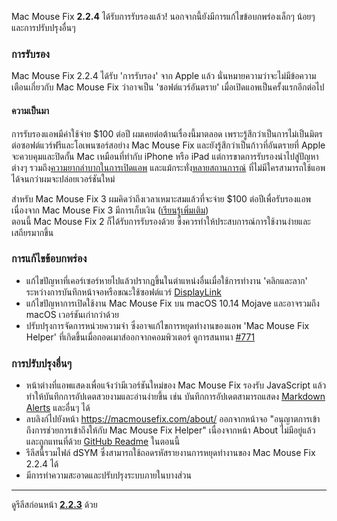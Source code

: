 Mac Mouse Fix **2.2.4** ได้รับการรับรองแล้ว! นอกจากนี้ยังมีการแก้ไขข้อบกพร่องเล็กๆ น้อยๆ และการปรับปรุงอื่นๆ

### **การรับรอง**

Mac Mouse Fix 2.2.4 ได้รับ 'การรับรอง' จาก Apple แล้ว นั่นหมายความว่าจะไม่มีข้อความเตือนเกี่ยวกับ Mac Mouse Fix ว่าอาจเป็น 'ซอฟต์แวร์อันตราย' เมื่อเปิดแอพเป็นครั้งแรกอีกต่อไป

#### ความเป็นมา

การรับรองแอพมีค่าใช้จ่าย $100 ต่อปี ผมเคยต่อต้านเรื่องนี้มาตลอด เพราะรู้สึกว่าเป็นการไม่เป็นมิตรต่อซอฟต์แวร์ฟรีและโอเพนซอร์สอย่าง Mac Mouse Fix และยังรู้สึกว่าเป็นก้าวที่อันตรายที่ Apple จะควบคุมและปิดกั้น Mac เหมือนที่ทำกับ iPhone หรือ iPad แต่การขาดการรับรองนำไปสู่ปัญหาต่างๆ รวมถึง[ความยากลำบากในการเปิดแอพ](https://github.com/noah-nuebling/mac-mouse-fix/discussions/114) และแม้กระทั่ง[หลายสถานการณ์](https://github.com/noah-nuebling/mac-mouse-fix/issues/95) ที่ไม่มีใครสามารถใช้แอพได้จนกว่าผมจะปล่อยเวอร์ชันใหม่

สำหรับ Mac Mouse Fix 3 ผมคิดว่าถึงเวลาเหมาะสมแล้วที่จะจ่าย $100 ต่อปีเพื่อรับรองแอพ เนื่องจาก Mac Mouse Fix 3 มีการเก็บเงิน ([เรียนรู้เพิ่มเติม](https://github.com/noah-nuebling/mac-mouse-fix/releases/tag/3.0.0)) \
ตอนนี้ Mac Mouse Fix 2 ก็ได้รับการรับรองด้วย ซึ่งควรทำให้ประสบการณ์การใช้งานง่ายและเสถียรมากขึ้น

### **การแก้ไขข้อบกพร่อง**

- แก้ไขปัญหาที่เคอร์เซอร์หายไปแล้วปรากฏขึ้นในตำแหน่งอื่นเมื่อใช้การทำงาน 'คลิกและลาก' ระหว่างการบันทึกหน้าจอหรือขณะใช้ซอฟต์แวร์ [DisplayLink](https://www.synaptics.com/products/displaylink-graphics)
- แก้ไขปัญหาการเปิดใช้งาน Mac Mouse Fix บน macOS 10.14 Mojave และอาจรวมถึง macOS เวอร์ชันเก่ากว่าด้วย
- ปรับปรุงการจัดการหน่วยความจำ ซึ่งอาจแก้ไขการหยุดทำงานของแอพ 'Mac Mouse Fix Helper' ที่เกิดขึ้นเมื่อถอดเมาส์ออกจากคอมพิวเตอร์ ดูการสนทนา [#771](https://github.com/noah-nuebling/mac-mouse-fix/discussions/771)

### **การปรับปรุงอื่นๆ**

- หน้าต่างที่แอพแสดงเพื่อแจ้งว่ามีเวอร์ชันใหม่ของ Mac Mouse Fix รองรับ JavaScript แล้ว ทำให้บันทึกการอัปเดตสวยงามและอ่านง่ายขึ้น เช่น บันทึกการอัปเดตสามารถแสดง [Markdown Alerts](https://github.com/orgs/community/discussions/16925) และอื่นๆ ได้
- ลบลิงก์ไปยังหน้า https://macmousefix.com/about/ ออกจากหน้าจอ "อนุญาตการเข้าถึงการช่วยการเข้าถึงให้กับ Mac Mouse Fix Helper" เนื่องจากหน้า About ไม่มีอยู่แล้วและถูกแทนที่ด้วย [GitHub Readme](https://github.com/noah-nuebling/mac-mouse-fix) ในตอนนี้
- รีลีสนี้รวมไฟล์ dSYM ซึ่งสามารถใช้ถอดรหัสรายงานการหยุดทำงานของ Mac Mouse Fix 2.2.4 ได้
- มีการทำความสะอาดและปรับปรุงระบบภายในบางส่วน

---

ดูรีลีสก่อนหน้า [**2.2.3**](https://github.com/noah-nuebling/mac-mouse-fix/releases/tag/2.2.3) ด้วย